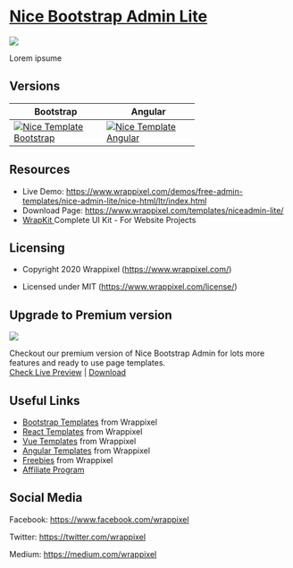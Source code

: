 <!-- # nice-admin-lite -->

<!-- Heading of Template -->
<h1>
  <a href="https://www.wrappixel.com/templates/niceadmin-lite/">Nice Bootstrap Admin Lite</a>
</h1>

<!-- Main image of Template -->
<a target="_blank" href="https://www.wrappixel.com/wp-content/uploads/edd/2020/04/nice-bootstrap-admin-lite-y.jpg">
  <img src="https://www.wrappixel.com/wp-content/uploads/edd/2020/04/nice-bootstrap-admin-lite-y.jpg" />
</a>

<!-- Description of Template -->
<p>
 Lorem ipsume
</p>

<!-- Versions of Template -->
<h2><a id="user-content-versions" class="anchor" aria-hidden="true" href="#versions"></a>Versions</h2>
<table>
<thead>
<tr>
<th>Bootstrap</th>
<th>Angular</th>
</tr>
</thead>
<tbody>
<tr>
<td>
  <a href="https://www.wrappixel.com/templates/niceadmin/" rel="nofollow" width="150px">
    <img src="https://www.wrappixel.com/wp-content/uploads/edd/2020/04/nice-bootstrap-admin-template-y.jpg" alt="Nice Template  Bootstrap" style="max-width:150px;">
  </a>
</td>
  <td>
  <a href="https://www.wrappixel.com/templates/niceadmin-angular/" rel="nofollow" width="150px">
    <img src="https://www.wrappixel.com/wp-content/uploads/edd/2020/04/nice-angular-admin-y.jpg" alt="Nice Template  Angular" style="max-width:150px;">
  </a>
</td>
</tr>
</tbody>
</table>

<!-- Resources of Template -->
<h2>Resources</h2>
<ul>
<li>  
  Live Demo: <a href="https://www.wrappixel.com/demos/free-admin-templates/nice-admin-lite/nice-html/ltr/index.html" rel="nofollow">https://www.wrappixel.com/demos/free-admin-templates/nice-admin-lite/nice-html/ltr/index.html</a>
</li>
<li>
    Download Page: <a href="https://www.wrappixel.com/templates/niceadmin-lite/" rel="nofollow">
  https://www.wrappixel.com/templates/niceadmin-lite/</a>
</li>
<li>
    <a href="https://www.wrappixel.com/templates/wrapkit/#demos" rel="nofollow">WrapKit </a>Complete UI Kit - For Website Projects
</li>
</ul>

<!-- Licensing of Template -->
<h2>Licensing</h2>
<ul>
  <li>
    <p>Copyright 2020 Wrappixel (<a href="https://www.wrappixel.com/" rel="nofollow">https://www.wrappixel.com/</a>)</p>
  </li>
  <li>
    <p>Licensed under MIT (<a href="https://www.wrappixel.com/license/">https://www.wrappixel.com/license/</a>)</p>
  </li>
</ul>

<!-- <h4><a href="https://wrappixel.com/demos/free-admin-templates/nice-admin-lite/nice-html/ltr/index.html">Free Version Demo Link</a></h4> -->

<!-- ## Pro Version -->

<!-- <a href="https://www.wrappixel.com/templates/niceadmin/"><img src="https://www.wrappixel.com/wp-content/uploads/2019/01/nice-admin-bootstrap-nw-1.jpg"/></a><br/>
<h4><a href="https://www.wrappixel.com/demos/admin-templates/nice-admin/html/ltr/index.html">Demo</a></h4> -->


<!-- Upgrade to Premium version of Template -->
<h2>Upgrade to Premium version</h2>
<a target="_blank" href="https://www.wrappixel.com/templates/niceadmin/">
  <img src="https://www.wrappixel.com/wp-content/uploads/edd/2020/04/nice-bootstrap-admin-template-y.jpg" />
</a>
<p>
   Checkout our premium version of Nice Bootstrap Admin for lots more features and ready to use page templates.<br>
   <a href="https://www.wrappixel.com/demos/admin-templates/nice-admin/html/ltr/index.html">Check Live Preview</a> | <a href="https://www.wrappixel.com/templates/niceadmin/">Download</a>
</p>

<!-- Useful Links of Template -->
<h2>Useful Links</h2>
<ul>
<li><a href="https://www.wrappixel.com" rel="nofollow">Bootstrap Templates</a> from Wrappixel</li>
<li><a href="https://www.wrappixel.com/templates/category/react-templates/" rel="nofollow">React Templates</a> from Wrappixel</li>
<li><a href="https://www.wrappixel.com/templates/category/vuejs-templates/" rel="nofollow">Vue Templates</a> from Wrappixel</li>
<li><a href="https://www.wrappixel.com/templates/category/angular-templates/" rel="nofollow">Angular Templates</a> from Wrappixel</li>
<li><a href="https://www.wrappixel.com/templates/category/free-templates/" rel="nofollow">Freebies</a> from Wrappixel</li>
<li><a href="https://www.wrappixel.com/affiliate-area/" rel="nofollow">Affiliate Program</a></li>
</ul>

<!-- Social Media of Wrappixel -->
<h2>Social Media</h2>
<p>Facebook: <a href="https://www.facebook.com/wrappixel">https://www.facebook.com/wrappixel</a></p>
<p>Twitter: <a href="https://twitter.com/wrappixel">https://twitter.com/wrappixel</a></p>
<p>Medium: <a href="https://medium.com/wrappixel">https://medium.com/wrappixel</a></p>


